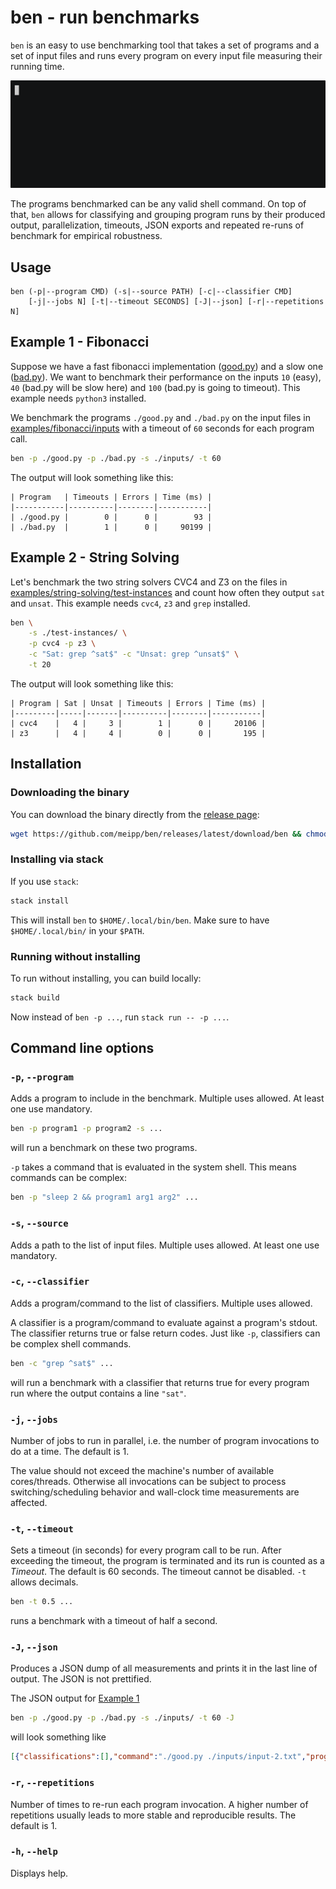 # ben - run benchmarks

`ben` is an easy to use benchmarking tool that takes a set of programs and a set of input files and runs every program on every input file measuring their running time.

![](./demo.gif)

The programs benchmarked can be any valid shell command. On top of that, `ben` allows for classifying and grouping program runs by their produced output, parallelization, timeouts, JSON exports and repeated re-runs of benchmark for empirical robustness.

## Usage
```
ben (-p|--program CMD) (-s|--source PATH) [-c|--classifier CMD]
    [-j|--jobs N] [-t|--timeout SECONDS] [-J|--json] [-r|--repetitions N]
```

## Example 1 - Fibonacci
Suppose we have a fast fibonacci implementation ([good.py](./examples/fibonacci/good.py)) and a slow one ([bad.py](./examples/fibonacci/bad.py)). We want to benchmark their performance on the inputs `10` (easy), `40` (bad.py will be slow here) and `100` (bad.py is going to timeout). This example needs `python3` installed.

We benchmark the programs `./good.py` and `./bad.py` on the input files in [examples/fibonacci/inputs](./examples/fibonacci/inputs) with a timeout of `60` seconds for each program call.
```bash
ben -p ./good.py -p ./bad.py -s ./inputs/ -t 60
```
The output will look something like this:
```
| Program   | Timeouts | Errors | Time (ms) |
|-----------|----------|--------|-----------|
| ./good.py |        0 |      0 |        93 |
| ./bad.py  |        1 |      0 |     90199 |
```

## Example 2 - String Solving
Let's benchmark the two string solvers CVC4 and Z3 on the files in [examples/string-solving/test-instances](./examples/string-solving/test-instances) and count how often they output `sat` and `unsat`. This example needs `cvc4`, `z3` and `grep` installed.

```bash
ben \
    -s ./test-instances/ \
    -p cvc4 -p z3 \
    -c "Sat: grep ^sat$" -c "Unsat: grep ^unsat$" \
    -t 20
```
The output will look something like this:
```
| Program | Sat | Unsat | Timeouts | Errors | Time (ms) |
|---------|-----|-------|----------|--------|-----------|
| cvc4    |   4 |     3 |        1 |      0 |     20106 |
| z3      |   4 |     4 |        0 |      0 |       195 |
```

## Installation

### Downloading the binary
You can download the binary directly from the [release page](https://github.com/meipp/ben/releases/latest):
```bash
wget https://github.com/meipp/ben/releases/latest/download/ben && chmod +x ./ben
```

### Installing via stack
If you use `stack`:
```bash
stack install
```
This will install `ben` to `$HOME/.local/bin/ben`. Make sure to have `$HOME/.local/bin/` in your `$PATH`.

### Running without installing
To run without installing, you can build locally:
```bash
stack build
```
Now instead of `ben -p ...`, run `stack run -- -p ...`.

## Command line options

### `-p`, `--program`
Adds a program to include in the benchmark. Multiple uses allowed. At least one use mandatory.

```bash
ben -p program1 -p program2 -s ...
```
will run a benchmark on these two programs.

`-p` takes a command that is evaluated in the system shell. This means commands can be complex:
```bash
ben -p "sleep 2 && program1 arg1 arg2" ...
```

### `-s`, `--source`
Adds a path to the list of input files. Multiple uses allowed. At least one use mandatory.

### `-c`, `--classifier`
Adds a program/command to the list of classifiers. Multiple uses allowed.

A classifier is a program/command to evaluate against a program's stdout. The classifier returns true or false return codes.
Just like `-p`, classifiers can be complex shell commands.

```bash
ben -c "grep ^sat$" ...
```
will run a benchmark with a classifier that returns true for every program run where the output contains a line `"sat"`.

### `-j`, `--jobs`
Number of jobs to run in parallel, i.e. the number of program invocations to do at a time. The default is 1.

The value should not exceed the machine's number of available cores/threads. Otherwise all invocations can be subject to process switching/scheduling behavior and wall-clock time measurements are affected.

### `-t`, `--timeout`
Sets a timeout (in seconds) for every program call to be run. After exceeding the timeout, the program is terminated and its run is counted as a *Timeout*. The default is 60 seconds. The timeout cannot be disabled. `-t` allows decimals.

```bash
ben -t 0.5 ...
```
runs a benchmark with a timeout of half a second.

### `-J`, `--json`
Produces a JSON dump of all measurements and prints it in the last line of output. The JSON is not prettified.

The JSON output for [Example 1](#example-1---fibonacci)
```bash
ben -p ./good.py -p ./bad.py -s ./inputs/ -t 60 -J
```
will look something like
```json
[{"classifications":[],"command":"./good.py ./inputs/input-2.txt","program":"./good.py","status":"0","stderr":"","stdout":"102334155\n","time":15},{"classifications":[],"command":"./good.py ./inputs/input-1.txt","program":"./good.py","status":"0","stderr":"","stdout":"55\n","time":13},{"classifications":[],"command":"./good.py ./inputs/input-3.txt","program":"./good.py","status":"0","stderr":"","stdout":"354224848179261915075\n","time":14},{"classifications":[],"command":"./bad.py ./inputs/input-2.txt","program":"./bad.py","status":"0","stderr":"","stdout":"102334155\n","time":17718},{"classifications":[],"command":"./bad.py ./inputs/input-1.txt","program":"./bad.py","status":"0","stderr":"","stdout":"55\n","time":14},{"classifications":[],"command":"./bad.py ./inputs/input-3.txt","program":"./bad.py","status":"timeout","stderr":"","stdout":"","time":60021}]
```

### `-r`, `--repetitions`
Number of times to re-run each program invocation. A higher number of repetitions usually leads to more stable and reproducible results. The default is 1.

### `-h`, `--help`
Displays help.
